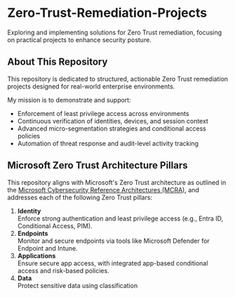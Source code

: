 # Zero-Trust-Remediation-Projects
Exploring and implementing solutions for Zero Trust remediation, focusing on practical projects to enhance security posture.


## About This Repository

This repository is dedicated to structured, actionable Zero Trust remediation projects designed for real-world enterprise environments.

My  mission is to demonstrate and support:

- Enforcement of least privilege access across environments
- Continuous verification of identities, devices, and session context
- Advanced micro-segmentation strategies and conditional access policies
- Automation of threat response and audit-level activity tracking



##  Microsoft Zero Trust Architecture Pillars

This repository aligns with Microsoft's Zero Trust architecture as outlined in the [Microsoft Cybersecurity Reference Architectures (MCRA)](https://aka.ms/mcra), and addresses each of the following Zero Trust pillars:

1. **Identity**  
   Enforce strong authentication and least privilege access (e.g., Entra ID, Conditional Access, PIM).
2. **Endpoints**  
   Monitor and secure endpoints via tools like Microsoft Defender for Endpoint and Intune.
3. **Applications**  
   Ensure secure app access, with integrated app-based conditional access and risk-based policies.
4. **Data**  
   Protect sensitive data using classification
